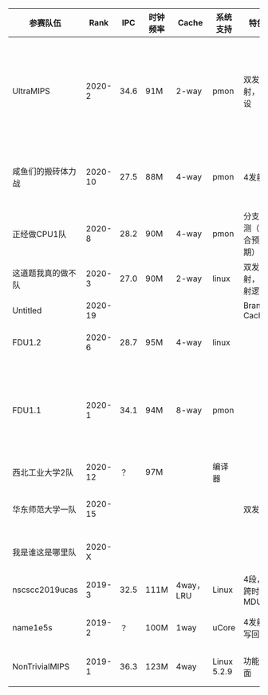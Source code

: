 | 参赛队伍           | Rank | IPC | 时钟频率 | Cache | 系统支持 | 特色 | 开源链接                                                     | 编程语言               | 简介                                                         |
| ------------------ | ------ | ---- | --- | ----- | ---- | ----------- | ------------------------ | ---------------------- | ------------------------------------------------------------ |
| UltraMIPS          | 2020-2 | 34.6 | 91M | 2-way | pmon | 双发射，外设 | https://github.com/SocialistDalao/UltraMIPS_NSCSCC | Verilog                | 拥有详细开发文档和友好型代码的来源作品:基于双发射处理器的UltraMIPS系统设计 |
| 咸鱼们的搬砖体力战 | 2020-10 | 27.5 | 88M | 4-way | pmon | 4发射 | https://github.com/Superscalar-HIT-Core/SHIT-Core-NSCSCC2020 | SystemVerilog          | 基于MIPS指令集的乱序四发射的超标量处理器                     |
| 正经做CPU1队       | 2020-8 | 28.2 | 90M | 4-way | pmon | 分支预测（符合预期） | https://github.com/14010007517/2020NSCSCC | Verilog                | 尽可能的挖掘五级流水的潜力                                   |
| 这道题我真的做不队 | 2020-3 | 27.0 | 90M | 2-way | linux | 双发射，发射逻辑 | https://github.com/easter-mips/nscscc2020 | SystemVerilog、Chisel3 | 顺序双发五级流水带cache                                      |
| Untitled           | 2020-19 |  |  |  |  | Branch Cache | https://code.aliyun.com/SOL/UntitledUnit_FinalSrc.git        | SystemVerilog          | MIPS-10段流水线                                              |
| FDU1.2             | 2020-6 | 28.7 | 95M | 4-way | linux |  | https://github.com/TwistsOfFate/vanilla-cpu | SystemVerilog          | 性能不俗的五级单发流水线                                     |
| FDU1.1             | 2020-1 | 34.1 | 94M |  8-way | pmon |  | https://github.com/NSCSCC-2020-Fudan/FDU1.1-NSCSCC | SystemVerilog          | 一个朴素的顺序双发射MIPS处理器，八级流水；两级流水的Cache    |
| 西北工业大学2队    | 2020-12 | ？ | 97M |  | 编译器 |  | https://pan.baidu.com/s/1FrhZBR-2ViAkt_wyKxO7zg 提取码:1234  | Bluespec SystemVerilog | 经典五级流水线                                               |
| 华东师范大学一队   | 2020-15 |  |  |  |  | 双发射 | https://github.com/amadeus-mips/amadeus-mips | Chisel                 | Chisel3生成的MIPS32 CPU                                      |
| 我是谁这是哪里队   | 2020-X |  |  |  |  |  | https://github.com/trifling-mips/trifling-mips              | SystemVerilog          | 经典单发射五级流水线CPU                                      |
| nscscc2019ucas | 2019-3 | 32.5 | 111M | 4way，LRU | Linux | 4段，跨时钟MDU | https://github.com/nscscc2019ucas/nscscc2019ucas | Verilog | |
| name1e5s | 2019-2 | ？ | 100M | 1way | uCore | 4发射2写回 | https://github.com/name1e5s/Sirius | SystemVerilog | 一个很值得参考的方案                                         |
| NonTrivialMIPS | 2019-1 | 36.3 | 123M | 4way | Linux 5.2.9 | 功能全面 | https://github.com/trivialmips/nontrivial-mips | SystemVerilog | 一个没法参考的方案 |

